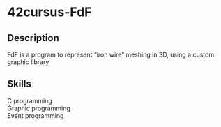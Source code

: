 # 42cursus-FdF
## Description
FdF is a program to represent “iron wire” meshing in 3D, using a custom graphic library
## Skills
C programming<br />
Graphic programming<br />
Event programming<br />
